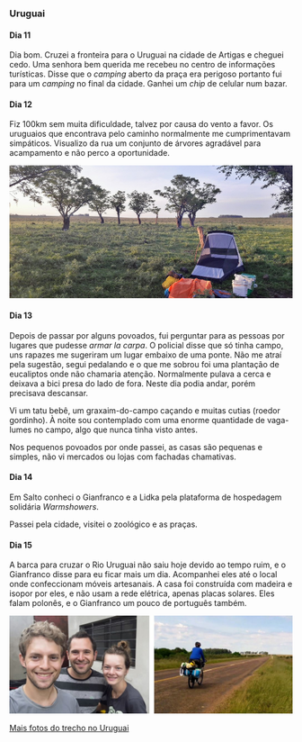 
### Uruguai

#### Dia 11

Dia bom. Cruzei a fronteira para o Uruguai na cidade de Artigas e cheguei cedo.
Uma senhora bem querida me recebeu no centro de informações turísticas.
Disse que o *camping* aberto da praça era perigoso portanto fui para um *camping* no final da cidade.
Ganhei um *chip* de celular num bazar.

#### Dia 12 

Fiz 100km sem muita dificuldade, talvez por causa do vento a favor.
Os uruguaios que encontrava pelo caminho normalmente me cumprimentavam simpáticos.
Visualizo da rua um conjunto de árvores agradável para acampamento e não perco a oportunidade.


![Campo com barraca armada](./assets/20171024_18460222.jpg)

#### Dia 13

Depois de passar por alguns povoados, fui perguntar para as pessoas por lugares que pudesse *armar la carpa*.
O policial disse que só tinha campo, uns rapazes me sugeriram um lugar embaixo de uma ponte.
Não me atraí pela sugestão, segui pedalando e o que me sobrou foi uma plantação de eucaliptos onde não chamaria atenção.
Normalmente pulava a cerca e deixava a bici presa do lado de fora.
Neste dia podia andar, porém precisava descansar.

Vi um tatu bebê, um graxaim-do-campo caçando e muitas cutias (roedor gordinho).
À noite sou contemplado com uma enorme quantidade de vaga-lumes no campo, algo que nunca tinha visto antes.

Nos pequenos povoados por onde passei, as casas são pequenas e simples, não vi mercados ou lojas com fachadas chamativas.

#### Dia 14

Em Salto conheci o Gianfranco e a Lidka pela plataforma de hospedagem solidária *Warmshowers*. 

Passei pela cidade, visitei o zoológico e as praças. 

#### Dia 15

A barca para cruzar o Rio Uruguai não saiu hoje devido ao tempo ruim, e o Gianfranco disse para eu ficar mais um dia.
Acompanhei eles até o local onde confeccionam móveis artesanais.
A casa foi construída com madeira e isopor por eles, e não usam a rede elétrica, apenas placas solares.
Eles falam polonês, e o Gianfranco um pouco de português também.

![Selfie do casal e foto minha andando no pampa](./assets/salto.jpg)

[Mais fotos do trecho no Uruguai](https://photos.app.goo.gl/2usGhXWPM3wV8BEh1)

